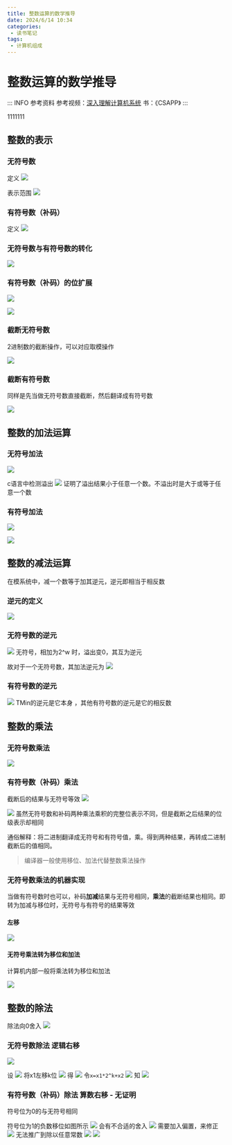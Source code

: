 ```yaml
---
title: 整数运算的数学推导
date: 2024/6/14 10:34
categories:
 - 读书笔记
tags:
 - 计算机组成
---
```


# 整数运算的数学推导

::: INFO 参考资料
参考视频：[深入理解计算机系统](https://www.bilibili.com/video/BV1Ff4y1q7Kf/?share_source=copy_web&vd_source=57dbd16b8c7c2ad258cccce5966c5be8)
书：《CSAPP》
:::

1111111

## 整数的表示

### 无符号数

定义
![](/public/img/2024/f4fc3f0e308b0345d20a16818fc5519b.png)

表示范围
![](../../../public/img/2024/7f586b15e0e0f20026f9fd3bf6780ddf.png)

### 有符号数（补码）

定义
![](../../../public/img/2024/36ef0746046218ac168006e0ecd76a1d.png)


### 无符号数与有符号数的转化

![](../../../public/img/2024/08169adc3d5777c8def75981f15055e9.png)


### 有符号数（补码）的位扩展

![](../../../public/img/2024/e0c5c20a092e43d4aa1c95ac869f8064.png)

![](../../../public/img/2024/6f73783389b99a52e2e06266baaf204f.png)


### 截断无符号数

2进制数的截断操作，可以对应取模操作

![](../../../public/img/2024/7dc4bf62a250646a8d6f0bcdfc46ad73.png)

### 截断有符号数

同样是先当做无符号数直接截断，然后翻译成有符号数

![](../../../public/img/2024/3e867041bbca6f57186a78a761f3b856.png)

## 整数的加法运算

### 无符号加法

![](../../../public/img/2024/5b890fb0aaf4de478003ab2ecbbb097a.png)

c语言中检测溢出
![](../../../public/img/2024/91b187e4c5906ad304ff12bfc85c5789.png)
证明了溢出结果小于任意一个数。不溢出时是大于或等于任意一个数

### 有符号加法

![](../../../public/img/2024/f00f8213d71c424e5eadf0bd831c6597.png)

![](../../../public/img/2024/32cf8a1f23909e8ef9d3e39e53f8b9de.png)


## 整数的减法运算

在模系统中，减一个数等于加其逆元，逆元即相当于相反数

### 逆元的定义

![](../../../public/img/2024/d7cb7df992600aef5181e86e1ea6a9e4.png)
### 无符号数的逆元

![](../../../public/img/2024/0202e1b8ba8e7918ca24b8d7dba9aa62.png)
无符号，相加为2^w 时，溢出变0，其互为逆元

故对于一个无符号数，其加法逆元为
![](../../../public/img/2024/5ecc2f892857e82a7087c74872f755ab.png)

### 有符号数的逆元

![](../../../public/img/2024/53c8e232834f6eaadef4c46d2b489139.png)
 TMin的逆元是它本身 ，其他有符号数的逆元是它的相反数

## 整数的乘法

### 无符号数乘法

![](../../../public/img/2024/b1794d758ed686a4f76e3f5290b7a600.png)

### 有符号数（补码）乘法

截断后的结果与无符号等效
![](../../../public/img/2024/31a9129f9074c4254756510c69f190cd.png)

![](../../../public/img/2024/bb6c48b81eac4f4e76cc015ec714a459.png)
虽然无符号数和补码两种乘法乘积的完整位表示不同，但是截断之后结果的位级表示却相同

通俗解释：将二进制翻译成无符号和有符号值，乘。得到两种结果，再转成二进制截断后的值相同。

> 编译器一般使用移位、加法代替整数乘法操作

### 无符号数乘法的机器实现

当做有符号数时也可以，补码**加减**结果与无符号相同，**乘法**的截断结果也相同。即转为加减与移位时，无符号与有符号的结果等效
#### 左移

![](../../../public/img/2024/35149c6fab5af0b4b1a749dad85bc975.png)

#### 无符号乘法转为移位和加法

计算机内部一般将乘法转为移位和加法

![](../../../public/img/2024/55a289fd97a4217420056e7d1b645115.png)

## 整数的除法

除法向0舍入
![](../../../public/img/2024/9a9fe122e5e1aab7d1e7b3a4dd974623.png)

### 无符号数除法 逻辑右移


![](../../../public/img/2024/ab2894288ede21dc25bdd015ba669729.png)

设
![](../../../public/img/2024/19ef6b5c920ae6436e28e50f43ed0b39.png)
将x1左移k位
![](../../../public/img/2024/5b0206920624c46d3fe78610b414e45f.png)
得
![](../../../public/img/2024/f8ffa46d6695c197cbe1a07e52171f48.png)
令`x=x1*2^k+x2`
![](../../../public/img/2024/278d02234f17b732885e85c58acbe57f.png)
知
![](../../../public/img/2024/47d2bedd87794a9c0b949d565825c51e.png)
### 有符号数（补码）除法 算数右移 - 无证明

符号位为0的与无符号相同

符号位为1的负数移位如图所示
![](../../../public/img/2024/3a9937aa8eeaa38dece2d10ff4c6d6d6.png)
会有不合适的舍入
![](../../../public/img/2024/0bd91715e16baac92421e30bf5f4546c.png)
需要加入偏置，来修正
![](../../../public/img/2024/9b2d9e9c3f8112c0df034ab81c2fa2e8.png)
无法推广到除以任意常数
![](../../../public/img/2024/983b7ad4054abeb81d2c84a415d22431.png)
![](../../../public/img/2024/069386392862ab40c64e4c068ac66d5a.png)


